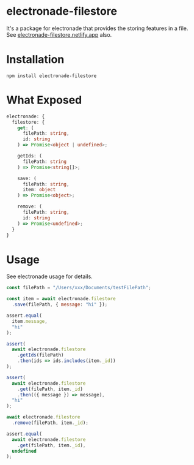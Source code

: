 # electronade-filestore

It's a package for electronade that provides the storing features in a file.  
See [electronade-filestore.netlify.app](https://electronade-filestore.netlify.app/) also.

# Installation
``` shell
npm install electronade-filestore
```

# What Exposed
``` typescript
electronade: {
  filestore: {
    get: (
      filePath: string,
      id: string
    ) => Promise<object | undefined>;

    getIds: (
      filePath: string
    ) => Promise<string[]>;

    save: (
      filePath: string,
      item: object
    ) => Promise<object>;

    remove: (
      filePath: string,
      id: string
    ) => Promise<undefined>;
  }
}
```

# Usage
See electronade usage for details.

``` javascript
const filePath = "/Users/xxx/Documents/testFilePath";

const item = await electronade.filestore
  .save(filePath, { message: "hi" });

assert.equal(
  item.message,
  "hi"
);

assert(
  await electronade.filestore
    .getIds(filePath)
    .then(ids => ids.includes(item._id))
);

assert(
  await electronade.filestore
    .get(filePath, item._id)
    .then(({ message }) => message),
  "hi"
);

await electronade.filestore
  .remove(filePath, item._id);

assert.equal(
  await electronade.filestore
    .get(filePath, item._id),
  undefined
);

```
